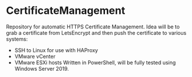 # CertificateManagement
Repository for automatic HTTPS Certificate Management. Idea will be to grab a certificate from LetsEncrypt and then push the certificate to various systems:
- SSH to Linux for use with HAProxy
- VMware vCenter
- VMware ESXi hosts
Written in PowerShell, will be fully tested using Windows Server 2019. 